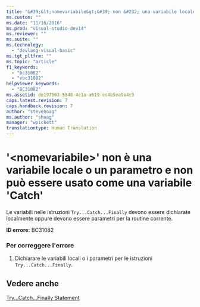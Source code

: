 ```yaml
---
title: "&#39;&lt;nomevariabile&gt;&#39; non &#232; una variabile locale o un parametro e non pu&#242; essere usato come una variabile &#39;Catch&#39; | Microsoft Docs"
ms.custom: ""
ms.date: "11/16/2016"
ms.prod: "visual-studio-dev14"
ms.reviewer: ""
ms.suite: ""
ms.technology: 
  - "devlang-visual-basic"
ms.tgt_pltfrm: ""
ms.topic: "article"
f1_keywords: 
  - "bc31082"
  - "vbc31082"
helpviewer_keywords: 
  - "BC31082"
ms.assetid: de197563-5848-4c1a-a519-cc4b5ea9a4c9
caps.latest.revision: 7
caps.handback.revision: 7
author: "stevehoag"
ms.author: "shoag"
manager: "wpickett"
translationtype: Human Translation
---
```

# &#39;&lt;nomevariabile&gt;&#39; non &#232; una variabile locale o un parametro e non pu&#242; essere usato come una variabile &#39;Catch&#39;
Le variabili nelle istruzioni `Try...Catch...Finally` devono essere dichiarate localmente oppure devono essere parametri per la routine corrente.  
  
 **ID errore:** BC31082  
  
### Per correggere l'errore  
  
1.  Dichiarare le variabili locali o i parametri per le istruzioni `Try...Catch...Finally`.  
  
## Vedere anche  
 [Try...Catch...Finally Statement](../../visual-basic/language-reference/statements/try-catch-finally-statement.md)